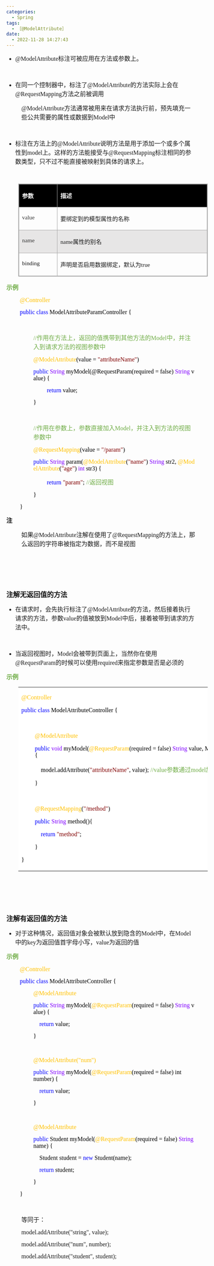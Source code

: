 ```yaml
---
categories:
  - Spring
tags:
  - ［@ModelAttribute］
date:
  - 2022-11-28 14:27:43
---
```


<ul style="list-style-type:disc">
    <li><span style="font-size:12.0pt"><span
                style="font-family:&quot;Comic Sans MS&quot;">@ModelAttribute</span></span><span
            style="font-size:12.0pt"><span
                style="font-family:&quot;Microsoft YaHei UI&quot;">标注可被应用在方法或参数上。</span></span></li>
</ul>
<p><span style="font-size:12.0pt"><span style="font-family:&quot;Microsoft YaHei UI&quot;">&nbsp;</span></span></p>
<ul style="list-style-type:disc">
    <li><span style="font-size:12.0pt"><span
                style="font-family:&quot;Microsoft YaHei UI&quot;">在同一个控制器中，标注了</span></span><span
            style="font-size:12.0pt"><span
                style="font-family:&quot;Comic Sans MS&quot;">@ModelAttribute</span></span><span
            style="font-size:12.0pt"><span
                style="font-family:&quot;Microsoft YaHei UI&quot;">的方法实际上会在</span></span><span
            style="font-size:12.0pt"><span
                style="font-family:&quot;Comic Sans MS&quot;">@RequestMapping</span></span><span
            style="font-size:12.0pt"><span style="font-family:&quot;Microsoft YaHei UI&quot;">方法之前被调用</span></span></li>
</ul>
<p style="margin-left: 40px;"><span style="font-size:12.0pt"><span
            style="font-family:&quot;Comic Sans MS&quot;">@ModelAttribute</span><span
            style="font-family:&quot;Microsoft YaHei UI&quot;">方法通常被用来在请求方法执行前，预先填充一些公共需要的属性或数据到</span><span
            style="font-family:&quot;Comic Sans MS&quot;">Model</span><span
            style="font-family:&quot;Microsoft YaHei UI&quot;">中</span></span></p>
<p><span style="font-size:12.0pt"><span style="font-family:&quot;Microsoft YaHei UI&quot;">&nbsp;</span></span></p>
<ul style="list-style-type:disc">
    <li><span style="font-size:12.0pt"><span
                style="font-family:&quot;Microsoft YaHei UI&quot;">标注在方法上的</span></span><span
            style="font-size:12.0pt"><span
                style="font-family:&quot;Comic Sans MS&quot;">@ModelAttribute</span></span><span
            style="font-size:12.0pt"><span
                style="font-family:&quot;Microsoft YaHei UI&quot;">说明方法是用于添加一个或多个属性到</span></span><span
            style="font-size:12.0pt"><span style="font-family:&quot;Comic Sans MS&quot;">model</span></span><span
            style="font-size:12.0pt"><span
                style="font-family:&quot;Microsoft YaHei UI&quot;">上。这样的方法能接受与</span></span><span
            style="font-size:12.0pt"><span
                style="font-family:&quot;Comic Sans MS&quot;">@RequestMapping</span></span><span
            style="font-size:12.0pt"><span
                style="font-family:&quot;Microsoft YaHei UI&quot;">标注相同的参数类型，只不过不能直接被映射到具体的请求上。</span></span></li>
</ul>
<p><span style="font-size:12.0pt"><span style="font-family:&quot;Microsoft YaHei UI&quot;">&nbsp;</span></span></p>
<table summary="" cellspacing="0"
    style="border-collapse:collapse; border-color:#a3a3a3; border-style:solid; border-width:1px; margin-left:32px"
    class=" cke_show_border">
    <tbody>
        <tr>
            <td
                style="background-color:black; border-bottom:1px solid #a3a3a3; border-left:1px solid #a3a3a3; border-right:1px solid #a3a3a3; border-top:1px solid #a3a3a3; vertical-align:top; width:1.0034in">
                <p><span style="font-size:11.5pt"><span style="font-family:&quot;Microsoft YaHei UI&quot;"><span
                                style="color:white"><strong>参数</strong></span></span></span></p>
            </td>
            <td
                style="background-color:black; border-bottom:1px solid #a3a3a3; border-left:1px solid #a3a3a3; border-right:1px solid #a3a3a3; border-top:1px solid #a3a3a3; vertical-align:top; width:5.0659in">
                <p><span style="font-size:11.5pt"><span style="font-family:&quot;Microsoft YaHei UI&quot;"><span
                                style="color:white"><strong>描述</strong></span></span></span></p>
            </td>
        </tr>
        <tr>
            <td
                style="border-bottom:1px solid #a3a3a3; border-left:1px solid #a3a3a3; border-right:1px solid #a3a3a3; border-top:1px solid #a3a3a3; vertical-align:top; width:1.0034in">
                <p><span style="font-size:11.5pt"><span style="font-family:&quot;Comic Sans MS&quot;"><span
                                style="color:#333333">value</span></span></span></p>
            </td>
            <td
                style="border-bottom:1px solid #a3a3a3; border-left:1px solid #a3a3a3; border-right:1px solid #a3a3a3; border-top:1px solid #a3a3a3; vertical-align:top; width:5.0659in">
                <p><span style="font-size:11.5pt"><span
                            style="font-family:&quot;Microsoft YaHei UI&quot;">要绑定到的模型属性的名称</span></span></p>
            </td>
        </tr>
        <tr>
            <td
                style="background-color:#e7e6e6; border-bottom:1px solid #a3a3a3; border-left:1px solid #a3a3a3; border-right:1px solid #a3a3a3; border-top:1px solid #a3a3a3; vertical-align:top; width:1.0034in">
                <p><span style="font-size:11.5pt"><span style="font-family:&quot;Comic Sans MS&quot;"><span
                                style="color:#333333">name</span></span></span></p>
            </td>
            <td
                style="background-color:#e7e6e6; border-bottom:1px solid #a3a3a3; border-left:1px solid #a3a3a3; border-right:1px solid #a3a3a3; border-top:1px solid #a3a3a3; vertical-align:top; width:5.0659in">
                <p><span style="font-size:11.5pt"><span style="font-family:&quot;Comic Sans MS&quot;">name</span><span
                            style="font-family:&quot;Microsoft YaHei UI&quot;">属性的别名</span></span></p>
            </td>
        </tr>
        <tr>
            <td
                style="border-bottom:1px solid #a3a3a3; border-left:1px solid #a3a3a3; border-right:1px solid #a3a3a3; border-top:1px solid #a3a3a3; vertical-align:top; width:1.0034in">
                <p><span style="font-size:11.5pt"><span
                            style="font-family:&quot;Comic Sans MS&quot;">binding</span></span></p>
            </td>
            <td
                style="border-bottom:1px solid #a3a3a3; border-left:1px solid #a3a3a3; border-right:1px solid #a3a3a3; border-top:1px solid #a3a3a3; vertical-align:top; width:5.0659in">
                <p><span style="font-size:11.5pt"><span
                            style="font-family:&quot;Microsoft YaHei UI&quot;">声明是否启用数据绑定，默认为</span><span
                            style="font-family:&quot;Comic Sans MS&quot;">true</span></span></p>
            </td>
        </tr>
    </tbody>
</table>
<p><span style="font-size:12.0pt"><span style="font-family:&quot;Microsoft YaHei UI&quot;"><span
                style="color:#70ad47"><strong>示例</strong></span></span></span></p>
<p style="margin-left:36px"><span style="font-size:12.0pt"><span style="font-family:&quot;Comic Sans MS&quot;"><span
                style="color:#ffc000">@Controller</span></span></span></p>
<p style="margin-left:36px"><span style="font-size:12.0pt"><span style="font-family:&quot;Comic Sans MS&quot;"><span
                style="color:blue">public</span>&nbsp;<span style="color:blue">class</span><span
                style="color:black">&nbsp;ModelAttributeParamController&nbsp;{</span></span></span></p>
<p style="margin-left:36px"><span style="font-size:12.0pt"><span
            style="font-family:&quot;Microsoft YaHei&quot;">&nbsp;</span></span></p>
<p style="margin-left:72px"><span style="font-size:12.0pt"><span style="color:#70ad47"><span
                style="font-family:&quot;Comic Sans MS&quot;">//</span><span
                style="font-family:&quot;Microsoft YaHei UI&quot;">作用在方法上，返回的值携带到其他方法的</span><span
                style="font-family:&quot;Comic Sans MS&quot;">Model</span><span
                style="font-family:&quot;Microsoft YaHei UI&quot;">中，并注入到请求方法的视图参数中</span></span></span></p>
<p style="margin-left:72px"><span style="font-size:12.0pt"><span style="font-family:&quot;Comic Sans MS&quot;"><span
                style="color:#ffc000">@ModelAttribute</span><span style="color:black">(value&nbsp;=&nbsp;</span><span
                style="color:maroon">"attributeName"</span><span style="color:black">)</span></span></span></p>
<p style="margin-left:72px"><span style="font-size:12.0pt"><span style="font-family:&quot;Comic Sans MS&quot;"><span
                style="color:blue">public</span>&nbsp;<span style="color:#8000ff">String</span><span
                style="color:black">&nbsp;myModel(@RequestParam(required&nbsp;=&nbsp;false)&nbsp;</span><span
                style="color:#8000ff">String</span><span style="color:black">&nbsp;value)&nbsp;{</span></span></span>
</p>
<p style="margin-left:108px"><span style="font-size:12.0pt"><span style="font-family:&quot;Comic Sans MS&quot;"><span
                style="color:blue">return</span><span style="color:black">&nbsp;value;</span></span></span></p>
<p style="margin-left:72px"><span style="font-size:12.0pt"><span style="font-family:&quot;Comic Sans MS&quot;"><span
                style="color:black">}</span></span></span></p>
<p style="margin-left:72px"><span style="font-size:12.0pt"><span style="font-family:&quot;Comic Sans MS&quot;"><span
                style="color:black">&nbsp;</span></span></span></p>
<p style="margin-left:72px"><span style="font-size:12.0pt"><span style="color:#70ad47"><span
                style="font-family:&quot;Comic Sans MS&quot;">//</span><span
                style="font-family:&quot;Microsoft YaHei UI&quot;">作用在参数上，参数直接加入</span><span
                style="font-family:&quot;Comic Sans MS&quot;">Model</span><span
                style="font-family:&quot;Microsoft YaHei UI&quot;">，并注入到方法的视图参数中</span></span></span></p>
<p style="margin-left:72px"><span style="font-size:12.0pt"><span style="font-family:&quot;Comic Sans MS&quot;"><span
                style="color:#ffc000">@RequestMapping</span><span style="color:black">(value&nbsp;=&nbsp;</span><span
                style="color:maroon">"/param"</span><span style="color:black">)</span></span></span></p>
<p style="margin-left:72px"><span style="font-size:12.0pt"><span style="font-family:&quot;Comic Sans MS&quot;"><span
                style="color:blue">public</span>&nbsp;<span style="color:#8000ff">String</span><span
                style="color:black">&nbsp;param(</span><span style="color:#ffc000">@ModelAttribute</span><span
                style="color:black">(</span><span style="color:maroon">"name"</span><span
                style="color:black">)&nbsp;</span><span style="color:#8000ff">String</span><span
                style="color:black">&nbsp;str2,&nbsp;</span><span style="color:#ffc000">@ModelAttribute</span><span
                style="color:black">(</span><span style="color:maroon">"age"</span><span
                style="color:black">)&nbsp;</span><span style="color:#8000ff">int</span><span
                style="color:black">&nbsp;str3)&nbsp;{</span></span></span></p>
<p style="margin-left:108px"><span style="font-size:12.0pt"><span style="font-family:&quot;Comic Sans MS&quot;"><span
                style="color:blue">return</span></span>&nbsp;<span style="font-family:&quot;Comic Sans MS&quot;"><span
                style="color:maroon">"param"</span></span><span style="font-family:&quot;Comic Sans MS&quot;"><span
                style="color:black">;</span></span> <span style="font-family:&quot;Microsoft YaHei&quot;"><span
                style="color:#70ad47">//</span></span><span style="font-family:&quot;Microsoft YaHei&quot;"><span
                style="color:#70ad47">返回视图</span></span></span></p>
<p style="margin-left:72px"><span style="font-size:12.0pt"><span style="font-family:&quot;Comic Sans MS&quot;"><span
                style="color:black">}</span></span></span></p>
<p style="margin-left:36px"><span style="font-size:12.0pt"><span style="font-family:&quot;Comic Sans MS&quot;"><span
                style="color:black">}</span></span></span></p>
<p><span style="font-size:12.0pt"><span
            style="font-family:&quot;Microsoft YaHei UI&quot;"><strong>注</strong></span></span></p>
<p style="margin-left: 40px;"><span style="font-size:12.0pt"><span
            style="font-family:&quot;Microsoft YaHei UI&quot;">如果</span><span
            style="font-family:&quot;Comic Sans MS&quot;">@ModelAttribute</span><span
            style="font-family:&quot;Microsoft YaHei UI&quot;">注解在使用了</span><span
            style="font-family:&quot;Comic Sans MS&quot;">@RequestMapping</span><span
            style="font-family:&quot;Microsoft YaHei UI&quot;">的方法上，那么返回的字符串被指定为数据，而不是视图</span></span></p>
<p><span style="font-size:12.0pt"><span style="font-family:&quot;Microsoft YaHei UI&quot;">&nbsp;</span></span></p>
<p><span style="font-size:12.0pt"><span style="font-family:&quot;Microsoft YaHei UI&quot;">&nbsp;</span></span></p>
<p><span style="font-size:12.0pt"><span style="font-family:&quot;Microsoft YaHei UI&quot;">&nbsp;</span></span></p>
<p><span style="font-size:13.5pt"><span
            style="font-family:&quot;Microsoft YaHei UI&quot;"><strong>注解无返回值的方法</strong></span></span></p>
<ul style="list-style-type:disc">
    <li><span style="font-size:12.0pt"><span
                style="font-family:&quot;Microsoft YaHei UI&quot;">在请求时，会先执行标注了</span></span><span
            style="font-size:12.0pt"><span
                style="font-family:&quot;Comic Sans MS&quot;">@ModelAttribute</span></span><span
            style="font-size:12.0pt"><span
                style="font-family:&quot;Microsoft YaHei UI&quot;">的方法，然后接着执行请求的方法，参数</span></span><span
            style="font-size:12.0pt"><span style="font-family:&quot;Comic Sans MS&quot;">value</span></span><span
            style="font-size:12.0pt"><span style="font-family:&quot;Microsoft YaHei UI&quot;">的值被放到</span></span><span
            style="font-size:12.0pt"><span style="font-family:&quot;Comic Sans MS&quot;">Model</span></span><span
            style="font-size:12.0pt"><span
                style="font-family:&quot;Microsoft YaHei UI&quot;">中后，接着被带到请求的方法中。</span></span></li>
</ul>
<p><span style="font-size:12.0pt"><span style="font-family:&quot;Microsoft YaHei UI&quot;">&nbsp;</span></span></p>
<ul style="list-style-type:disc">
    <li><span style="font-size:12.0pt"><span
                style="font-family:&quot;Microsoft YaHei UI&quot;">当返回视图时，</span></span><span
            style="font-size:12.0pt"><span style="font-family:&quot;Comic Sans MS&quot;">Model</span></span><span
            style="font-size:12.0pt"><span
                style="font-family:&quot;Microsoft YaHei UI&quot;">会被带到页面上，当然你在使用</span></span><span
            style="font-size:12.0pt"><span
                style="font-family:&quot;Comic Sans MS&quot;">@RequestParam</span></span><span
            style="font-size:12.0pt"><span style="font-family:&quot;Microsoft YaHei UI&quot;">的时候可以使用</span></span><span
            style="font-size:12.0pt"><span style="font-family:&quot;Comic Sans MS&quot;">required</span></span><span
            style="font-size:12.0pt"><span style="font-family:&quot;Microsoft YaHei UI&quot;">来指定参数是否是必须的</span></span>
    </li>
</ul>
<p><span style="font-size:12.0pt"><span style="font-family:&quot;Microsoft YaHei UI&quot;"><span
                style="color:#70ad47"><strong>示例</strong></span></span></span></p>
<table summary="" cellspacing="0"
    style="border-collapse:collapse; border-color:#a3a3a3; border-style:solid; border-width:0px; margin-left:32px"
    class=" cke_show_border">
    <tbody>
        <tr>
            <td
                style="background-color:white; border-bottom:0px; border-left:0px; border-right:0px; border-top:0px; vertical-align:top; width:6.9944in">
                <p><span style="font-size:12.0pt"><span style="font-family:&quot;Comic Sans MS&quot;"><span
                                style="color:#ffc000">@Controller</span></span></span></p>
                <p><span style="font-size:12.0pt"><span style="font-family:&quot;Comic Sans MS&quot;"><span
                                style="color:blue">public</span>&nbsp;<span style="color:blue">class</span><span
                                style="color:black">&nbsp;ModelAttributeController&nbsp;{</span></span></span></p>
                <p style="margin-left:36px"><span style="font-size:12.0pt"><span
                            style="font-family:&quot;Microsoft YaHei&quot;">&nbsp;</span></span></p>
                <p style="margin-left:36px"><span style="font-size:12.0pt"><span
                            style="font-family:&quot;Comic Sans MS&quot;"><span
                                style="color:#ffc000">@ModelAttribute</span></span></span></p>
                <p style="margin-left:36px"><span style="font-size:12.0pt"><span
                            style="font-family:&quot;Comic Sans MS&quot;"><span
                                style="color:blue">public</span>&nbsp;<span style="color:#8000ff">void</span><span
                                style="color:black">&nbsp;myModel(</span><span
                                style="color:#ffc000">@RequestParam</span><span
                                style="color:black">(required&nbsp;=&nbsp;false)&nbsp;</span><span
                                style="color:#8000ff">String</span>&nbsp;<span style="color:black">value</span><span
                                style="color:black">,&nbsp;Model&nbsp;model){</span></span></span></p>
                <p style="margin-left:36px"><span style="font-size:12.0pt"><span
                            style="font-family:&quot;Comic Sans MS&quot;"><span
                                style="color:black">&nbsp;&nbsp;&nbsp;&nbsp;model.addAttribute(</span></span><span
                            style="font-family:&quot;Comic Sans MS&quot;"><span
                                style="color:maroon">"attributeName"</span></span><span
                            style="font-family:&quot;Comic Sans MS&quot;"><span
                                style="color:black">,&nbsp;</span></span><span
                            style="font-family:&quot;Comic Sans MS&quot;"><span
                                style="color:black">value</span></span><span
                            style="font-family:&quot;Comic Sans MS&quot;"><span style="color:black">);</span></span>
                        <span style="font-family:&quot;Comic Sans MS&quot;"><span
                                style="color:#70ad47">//value</span></span><span
                            style="font-family:&quot;Microsoft YaHei UI&quot;"><span
                                style="color:#70ad47">参数通过</span></span><span
                            style="font-family:&quot;Comic Sans MS&quot;"><span
                                style="color:#70ad47">model</span></span><span
                            style="font-family:&quot;Microsoft YaHei UI&quot;"><span
                                style="color:#70ad47">加入视图</span></span></span></p>
                <p style="margin-left:36px"><span style="font-size:12.0pt"><span
                            style="font-family:&quot;Comic Sans MS&quot;"><span
                                style="color:black">}</span></span></span></p>
                <p style="margin-left:36px"><span style="font-size:12.0pt"><span
                            style="font-family:&quot;Comic Sans MS&quot;"><span
                                style="color:black">&nbsp;</span></span></span></p>
                <p style="margin-left:36px"><span style="font-size:12.0pt"><span
                            style="font-family:&quot;Comic Sans MS&quot;"><span
                                style="color:#ffc000">@RequestMapping</span><span style="color:black">(</span><span
                                style="color:maroon">"/method"</span><span style="color:black">)</span></span></span>
                </p>
                <p style="margin-left:36px"><span style="font-size:12.0pt"><span
                            style="font-family:&quot;Comic Sans MS&quot;"><span
                                style="color:blue">public</span>&nbsp;<span style="color:#8000ff">String</span><span
                                style="color:black">&nbsp;method(){</span></span></span></p>
                <p style="margin-left:36px"><span style="font-size:12.0pt"><span
                            style="font-family:&quot;Comic Sans MS&quot;">&nbsp;&nbsp;&nbsp;&nbsp;<span
                                style="color:blue">return</span>&nbsp;<span style="color:maroon">"method"</span><span
                                style="color:black">;</span></span></span></p>
                <p style="margin-left:36px"><span style="font-size:12.0pt"><span
                            style="font-family:&quot;Comic Sans MS&quot;"><span
                                style="color:black">}</span></span></span></p>
                <p><span style="font-size:12.0pt"><span style="font-family:&quot;Comic Sans MS&quot;"><span
                                style="color:black">}</span></span></span></p>
            </td>
        </tr>
    </tbody>
</table>
<p><span style="font-size:12.0pt"><span style="font-family:&quot;Microsoft YaHei UI&quot;"><span
                style="color:#70ad47">&nbsp;</span></span></span></p>
<p><span style="font-size:12.0pt"><span style="font-family:&quot;Microsoft YaHei UI&quot;"><span
                style="color:#70ad47">&nbsp;</span></span></span></p>
<p><span style="font-size:12.0pt"><span style="font-family:&quot;Microsoft YaHei UI&quot;"><span
                style="color:#70ad47">&nbsp;</span></span></span></p>
<p><span style="font-size:13.5pt"><span
            style="font-family:&quot;Microsoft YaHei UI&quot;"><strong>注解有返回值的方法</strong></span></span></p>
<ul>
    <li><span style="font-size:12.0pt"><span
                style="font-family:&quot;Microsoft YaHei UI&quot;">对于这种情况，返回值对象会被默认放到隐含的</span><span
                style="font-family:&quot;Comic Sans MS&quot;">Model</span><span
                style="font-family:&quot;Microsoft YaHei UI&quot;">中，在</span><span
                style="font-family:&quot;Comic Sans MS&quot;">Model</span><span
                style="font-family:&quot;Microsoft YaHei UI&quot;">中的</span><span
                style="font-family:&quot;Comic Sans MS&quot;">key</span><span
                style="font-family:&quot;Microsoft YaHei UI&quot;">为返回值首字母小写，</span><span
                style="font-family:&quot;Comic Sans MS&quot;">value</span><span
                style="font-family:&quot;Microsoft YaHei UI&quot;">为返回的值</span></span></li>
</ul>
<p><span style="font-size:12.0pt"><span style="font-family:&quot;Microsoft YaHei UI&quot;"><span
                style="color:#70ad47"><strong>示例</strong></span></span></span></p>
<p style="margin-left:36px"><span style="font-size:12.0pt"><span style="font-family:&quot;Comic Sans MS&quot;"><span
                style="color:#ffc000">@Controller</span></span></span></p>
<p style="margin-left:36px"><span style="font-size:12.0pt"><span style="font-family:&quot;Comic Sans MS&quot;"><span
                style="color:blue">public</span>&nbsp;<span style="color:blue">class</span><span
                style="color:black">&nbsp;ModelAttributeController&nbsp;{</span></span></span></p>
<p style="margin-left:72px"><span style="font-size:12.0pt"><span style="font-family:&quot;Comic Sans MS&quot;"><span
                style="color:#ffc000">@ModelAttribute</span></span></span></p>
<p style="margin-left:72px"><span style="font-size:12.0pt"><span style="font-family:&quot;Comic Sans MS&quot;"><span
                style="color:blue">public</span>&nbsp;<span style="color:#8000ff">String</span><span
                style="color:black">&nbsp;myModel(</span><span style="color:#ffc000">@RequestParam</span><span
                style="color:black">(required&nbsp;=&nbsp;false)&nbsp;</span><span
                style="color:#8000ff">String</span>&nbsp;<span style="color:black">value</span><span
                style="color:black">)&nbsp;{</span></span></span></p>
<p style="margin-left:72px"><span style="font-size:12.0pt"><span
            style="font-family:&quot;Comic Sans MS&quot;">&nbsp;&nbsp;&nbsp;&nbsp;<span
                style="color:blue">return</span>&nbsp;<span style="color:black">value</span><span
                style="color:black">;</span></span></span></p>
<p style="margin-left:72px"><span style="font-size:12.0pt"><span style="font-family:&quot;Comic Sans MS&quot;"><span
                style="color:black">}</span></span></span></p>
<p style="margin-left:72px"><span style="font-size:12.0pt"><span style="font-family:&quot;Comic Sans MS&quot;"><span
                style="color:black">&nbsp;</span></span></span></p>
<p style="margin-left:72px"><span style="font-size:12.0pt"><span style="font-family:&quot;Comic Sans MS&quot;"><span
                style="color:#ffc000">@ModelAttribute("num")</span></span></span></p>
<p style="margin-left:72px"><span style="font-size:12.0pt"><span style="font-family:&quot;Comic Sans MS&quot;"><span
                style="color:blue">public</span>&nbsp;<span style="color:#8000ff">String</span><span
                style="color:black">&nbsp;myModel(</span><span style="color:#ffc000">@RequestParam</span><span
                style="color:black">(required&nbsp;=&nbsp;false)&nbsp;</span><span style="color:black">int
                number</span><span style="color:black">)&nbsp;{</span></span></span></p>
<p style="margin-left:72px"><span style="font-size:12.0pt"><span
            style="font-family:&quot;Comic Sans MS&quot;">&nbsp;&nbsp;&nbsp;&nbsp;<span
                style="color:blue">return</span>&nbsp;<span style="color:black">value</span><span
                style="color:black">;</span></span></span></p>
<p style="margin-left:72px"><span style="font-size:12.0pt"><span style="font-family:&quot;Comic Sans MS&quot;"><span
                style="color:black">}</span></span></span></p>
<p style="margin-left:72px"><span style="font-size:12.0pt"><span
            style="font-family:&quot;Microsoft YaHei&quot;">&nbsp;</span></span></p>
<p style="margin-left:72px"><span style="font-size:12.0pt"><span style="font-family:&quot;Comic Sans MS&quot;"><span
                style="color:#ffc000">@ModelAttribute</span></span></span></p>
<p style="margin-left:72px"><span style="font-size:12.0pt"><span style="font-family:&quot;Comic Sans MS&quot;"><span
                style="color:blue">public</span><span style="color:black">&nbsp;Student&nbsp;myModel(</span><span
                style="color:#ffc000">@RequestParam</span><span
                style="color:black">(required&nbsp;=&nbsp;false)&nbsp;</span><span
                style="color:#8000ff">String</span>&nbsp;<span style="color:black">name</span><span
                style="color:black">)&nbsp;{</span></span></span></p>
<p style="margin-left:72px"><span style="font-size:12.0pt"><span style="font-family:&quot;Comic Sans MS&quot;"><span
                style="color:black">&nbsp;&nbsp;&nbsp;&nbsp;Student&nbsp;student&nbsp;=&nbsp;</span><span
                style="color:blue">new</span><span style="color:black">&nbsp;Student(</span><span
                style="color:black">name</span><span style="color:black">);</span></span></span></p>
<p style="margin-left:72px"><span style="font-size:12.0pt"><span
            style="font-family:&quot;Comic Sans MS&quot;">&nbsp;&nbsp;&nbsp;&nbsp;<span
                style="color:blue">return</span><span style="color:black">&nbsp;student;</span></span></span></p>
<p style="margin-left:72px"><span style="font-size:12.0pt"><span style="font-family:&quot;Comic Sans MS&quot;"><span
                style="color:black">}</span></span></span></p>
<p style="margin-left:36px"><span style="font-size:12.0pt"><span style="font-family:&quot;Comic Sans MS&quot;"><span
                style="color:black">}</span></span></span></p>
<p style="margin-left:36px"><span style="font-size:12.0pt"><span style="font-family:&quot;Comic Sans MS&quot;"><span
                style="color:black">&nbsp;</span></span></span></p>
<p style="margin-left: 40px;"><span style="font-size:12.0pt"><span
            style="font-family:&quot;Microsoft YaHei UI&quot;">等同于：</span></span></p>
<p style="margin-left: 40px;"><span style="font-size:12.0pt"><span
            style="font-family:&quot;Comic Sans MS&quot;">model.addAttribute("string", value);</span></span></p>
<p style="margin-left: 40px;"><span style="font-size:12.0pt"><span
            style="font-family:&quot;Comic Sans MS&quot;">model.addAttribute("num", number);</span></span></p>
<p style="margin-left: 40px;"><span style="font-size:12.0pt"><span
            style="font-family:&quot;Comic Sans MS&quot;">model.addAttribute("student", student);</span></span></p>
